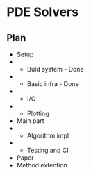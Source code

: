 # PDE Solvers

## Plan

* Setup
* * Buld system - Done
* * Basic infra - Done
* * I/O
* * Plotting
* Main part
* * Algorithm impl
* * Testing and CI
* Paper
* Method extention

